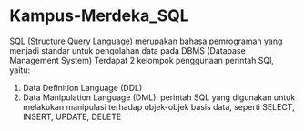 # Kampus-Merdeka_SQL

SQL (Structure Query Language) merupakan bahasa pemrograman yang menjadi standar untuk pengolahan data pada DBMS (Database Management System)
Terdapat 2 kelompok penggunaan perintah SQl, yaitu:
1. Data Definition Language (DDL)
2. Data Manipulation Language (DML): perintah SQL yang digunakan untuk melakukan manipulasi terhadap objek-objek basis data, seperti SELECT, INSERT, UPDATE, DELETE
